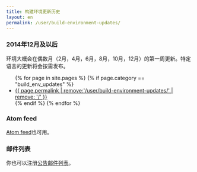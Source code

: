```yaml
---
title: 构建环境更新历史
layout: en
permalink: /user/build-environment-updates/
---
```

### 2014年12月及以后

环境大概会在偶数月（2月，4月，6月，8月，10月，12月）的第一周更新。特定语言的更新将会按需发布。

<ul class="list--blank">
{% for page in site.pages %}
{% if page.category == "build_env_updates" %}
	<li><a href="{{ page.permalink | prepend: site.baseurl }}">{{ page.permalink | remove:'/user/build-environment-updates/' | remove: '/' }}</a></li>
{% endif %}
{% endfor %}
</ul>

### Atom feed
<a href="/feed.build-env-updates.xml">Atom feed</a>也可用。

### 邮件列表
你也可以注册<a href="http://eepurl.com/9OCsP">公告邮件列表</a>。

